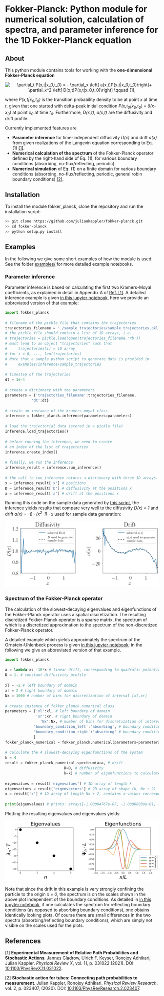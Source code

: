 # Fokker-Planck: Python module for numerical solution, calculation of spectra, and parameter inference for the 1D Fokker-Planck equation

## About

This python module contains tools for working with the **one-dimensional Fokker-Planck equation**

 <p align="center">
<img src="https://latex.codecogs.com/svg.image?\partial_t&space;P(x,t|x_0,t_0)&space;=&space;-&space;\partial_x&space;\left[&space;a(x,t)P(x,t|x_0,t_0)\right]&plus;&space;\partial_x^2&space;\left[&space;D(x,t)P(x,t|x_0,t_0)\right]&space;\qquad&space;(1)" title="\partial_t P(x,t|x_0,t_0) = - \partial_x \left[ a(x,t)P(x,t|x_0,t_0)\right]+ \partial_x^2 \left[ D(x,t)P(x,t|x_0,t_0)\right] \qquad (1),"/>
 </p>

where <i>P(x,t|x<sub>0</sub>,t<sub>0</sub>)</i> is the transition probability density to be at point <i>x</i> at time <i>t</i>, given that one started with delta-peak initial condition
 <i>P(x,t<sub>0</sub>|x<sub>0</sub>,t<sub>0</sub>) = &delta;(x-x<sub>0</sub>)</i> at point <i>x<sub>0</sub></i> at time <i>t<sub>0</sub></i>. Furthermore, <i>D(x,t)</i>, <i>a(x,t)</i> are the diffusivity and drift profile.

Currently implemented features are

* **Parameter inference** for time-independent diffusivity <i>D(x)</i> and drift <i>a(x)</i> from given realizations of the Langevin equation corresponding to Eq. (1) <a href="#ref_1">[1]</a>.
* **Numerical calculation of the spectrum** of the Fokker-Planck operator defined by the right-hand side of Eq. (1), for various boundary conditions (absorbing, no-flux/reflecting, periodic).
* **Numerical simulation** of Eq. (1) on a finite domain for various boundary conditions (absorbing, no-flux/reflecting, periodic, general robin boundary conditions) <a href="#ref_2">[2]</a>.


## Installation

To install the module fokker_planck, clone the repository and run the installation script:

```bash
>> git clone https://github.com/juliankappler/fokker-planck.git
>> cd fokker-planck
>> python setup.py install
```

## Examples

In the following we give some short examples of how the module is used. See the folder [examples/](examples/) for more detailed example notebooks.

### Parameter inference

Parameter inference is based on calculating the first two Kramers-Moyal coefficients, as explained in detail in Appendix A of <a href="#ref_1">Ref. [1]</a>. A detailed inference example is given [in this jupyter notebook](examples/inference/Parameter%20inference%20via%20Kramers-Moyal%20coefficients.ipynb), here we provide an abbreviated version of that example:

```Python
import fokker_planck

# filename of the pickle file that contains the trajectories
trajectories_filename = './sample_trajectories/sample_trajectories.pkl'
# the pickle file should contain a list of 1D arrays, i.e.
# trajectories = pickle.load(open(trajectories_filename,'rb'))
# must lead to an object "trajectories" such that
#     trajectories[i] = 1D array
# for i = 0, ..., len(trajectories)
# Note that a sample python script to generate data is provided in
#     examples/inference/sample_trajectories

# timestep of the trajectories
dt = 1e-4

# create a dictionary with the parameters
parameters = {'trajectories_filename':trajectories_filename,
            'dt':dt}

# create an instance of the kramers_moyal class
inference = fokker_planck.inference(parameters=parameters)

# load the trajectorial data (stored in a pickle file)
inference.load_trajectories()

# before running the inference, we need to create
# an index of the list of trajectories
inference.create_index()

# finally, we run the inference
inference_result = inference.run_inference()

# the call to run_inference returns a dictionary with three 1D arrays:
x = inference_result['x'] # positions
D = inference_result['D'] # diffusivity at the positions x
a = inference_result['a'] # drift at the positions x
```

Running this code on the sample data generated by [this script](examples/inference/sample_trajectories/generate_sample_trajectories.py), the inference yields results that compare very well to the diffusivity <i>D(x) = 1</i> and drift <i>a(x) = -8 &#183; (x<sup>2</sup>-1) &#183; x</i> used for sample data generation:

![Imagel](https://raw.githubusercontent.com/juliankappler/fokker-planck/master/examples/inference/inference-example.jpg)


### Spectrum of the Fokker-Planck operator

The calculation of the slowest-decaying eigenvalues and eigenfunctions of the Fokker-Planck operator uses a spatial discretization. The resulting discretized Fokker-Planck operator is a sparse matrix, the spectrum of which is a discretized approximation to the spectrum of the non-discretized Fokker-Planck operator.

A detailed example which yields approximately the spectrum of the Ornstein-Uhlenbeck process is given [in this jupyter notebook](examples/spectrum/spectrum%20-%20Ornstein-Uhlenbeck%20process.ipynb); in the following we give an abbreviated version of that example.

```Python
import fokker_planck

a = lambda x: -10*x # linear drift, corresponding to quadratic potential
D = 1. # constant diffusivity profile

xl = -2 # left boundary of domain
xr = 2 # right boundary of domain
Nx = 1000 # number of bins for discretization of interval [xl,xr]

# create instance of fokker_planck.numerical class
parameters = {'xl':xl, # left boundary of domain
              'xr':xr, # right boundary of domain
                'Nx':Nx, # number of bins for discretization of interval [xl,xr]
             'boundary_condition_left':'absorbing', # boundary condition at xl
             'boundary_condition_right':'absorbing' # boundary condition at xr
             }
fokker_planck_numerical = fokker_planck.numerical(parameters=parameters)

# Calculate the 4 slowest-decaying eigenfunctions of the system
k = 4
result = fokker_planck_numerical.spectrum(a=a, # drift
                           D=D, # diffusivity
                           k=k) # number of eigenfunctions to calculate

eigenvalues = result['eigenvalues'] # 1D array of length k
eigenvectors = result['eigenvectors'] # 2D array of shape (k, Nx + 2)
x = result['x'] # 1D array of length Nx + 2, contains x-values corresponding to eigenvectors[i]

print(eigenvalues) # prints: array([-1.00804767e-07, -1.00000038e+01, -2.00000680e+01, -3.00007585e+01])
```

Plotting the resulting eigenvalues and eigenvalues yields:

![Imagel](https://raw.githubusercontent.com/juliankappler/fokker-planck/master/examples/spectrum/spectrum-ornstein-uhlenbeck.jpg)

Note that since the drift in this example is very strongly confining the particle to the origin <i>x = 0</i>, the spectrum is on the scales shown in the above plot independent of the boundary conditions. As detailed in [in this jupyter notebook](examples/spectrum/spectrum%20-%20Ornstein-Uhlenbeck%20process.ipynb), if one calculates the spectrum for reflecting boundary conditions (as opposed to absorbing boundary conditions), one obtains identically looking plots. Of course there are small differences in the two spectra (absorbing/reflecting boundary conditions), which are simply not visible on the scales used for the plots.

## References

<a id="ref_1">[1] **Experimental Measurement of Relative Path Probabilities and Stochastic Actions**. Jannes Gladrow, Ulrich F. Keyser, Ronojoy Adhikari, Julian Kappler. <i>Physical Review X</i>, vol. 11, p. 031022 (2021). DOI: [10.1103/PhysRevX.11.031022](https://doi.org/10.1103/PhysRevX.11.031022).</a>

<a id="ref_2">[2] **Stochastic action for tubes: Connecting path probabilities to measurement**. Julian Kappler, Ronojoy Adhikari. <i>Physical Review Research</i>, vol. 2, p. 023407, (2020). DOI: [10.1103/PhysRevResearch.2.023407](https://doi.org/10.1103/PhysRevResearch.2.023407).</a>
